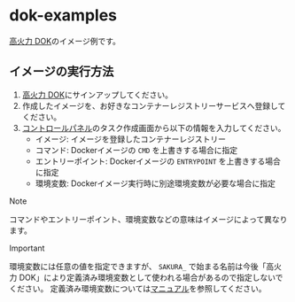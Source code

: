 # dok-examples

[高火力 DOK](https://www.sakura.ad.jp/koukaryoku-dok)のイメージ例です。

## イメージの実行方法

1. [高火力 DOK](https://www.sakura.ad.jp/koukaryoku-dok)にサインアップしてください。
1. 作成したイメージを、お好きなコンテナーレジストリーサービスへ登録してください。
1. [コントロールパネル](https://secure.sakura.ad.jp/koukaryoku-container)のタスク作成画面から以下の情報を入力してください。
    * イメージ: イメージを登録したコンテナーレジストリー
    * コマンド: Dockerイメージの `CMD` を上書きする場合に指定
    * エントリーポイント: Dockerイメージの `ENTRYPOINT` を上書きする場合に指定
    * 環境変数: Dockerイメージ実行時に別途環境変数が必要な場合に指定

> [!NOTE]
> コマンドやエントリーポイント、環境変数などの意味はイメージによって異なります。

> [!IMPORTANT]
> 環境変数には任意の値を指定できますが、 `SAKURA_` で始まる名前は今後「高火力 DOK」により定義済み環境変数として使われる場合があるので指定しないでください。
> 定義済み環境変数については[マニュアル](https://manual.sakura.ad.jp/cloud/koukaryoku-container/running-tasks.html#koukaryoku-container-environment-variables)を参照してください。
